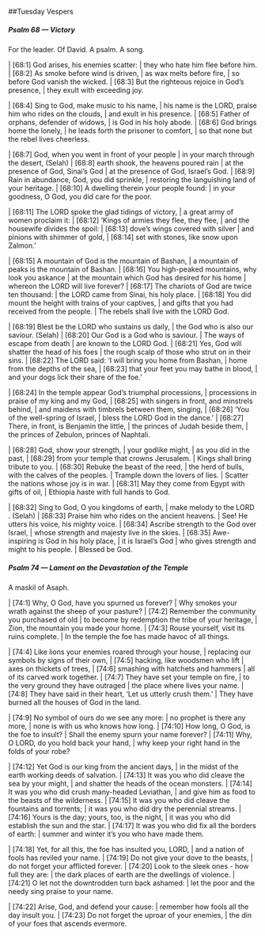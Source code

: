 ##Tuesday Vespers

##### Psalm 68 — Victory #####

For the leader. Of David. A psalm. A song.

|   [68:1] God arises, his enemies scatter:
|    they who hate him flee before him.
|   [68:2] As smoke before wind is driven,
|    as wax melts before fire,
|    so before God vanish the wicked.
|   [68:3] But the righteous rejoice in God’s presence,
|    they exult with exceeding joy.

|   [68:4] Sing to God, make music to his name,
|    his name is the LORD, praise him who rides on the clouds,
|      and exult in his presence.
|   [68:5] Father of orphans, defender of widows,
|    is God in his holy abode.
|   [68:6] God brings home the lonely,
|    he leads forth the prisoner to comfort,
|    so that none but the rebel lives cheerless.

|   [68:7] God, when you went in front of your people
|    in your march through the desert, (Selah)
|   [68:8] earth shook, the heavens poured rain
|    at the presence of God, Sinai’s God
|  at the presence of God, Israel’s God.
|   [68:9] Rain in abundance, God, you did sprinkle,
|    restoring the languishing land of your heritage.
|   [68:10] A dwelling therein your people found:
|    in your goodness, O God, you did care for the poor.

|   [68:11] The LORD spoke the glad tidings of victory,
|    a great army of women proclaim it:
|   [68:12] ‘Kings of armies they flee, they flee,
|    and the housewife divides the spoil:
|   [68:13] dove’s wings covered with silver
|    and pinions with shimmer of gold,
|     [68:14] set with stones, like snow upon Zalmon.’

|   [68:15] A mountain of God is the mountain of Bashan,
|    a mountain of peaks is the mountain of Bashan.
|   [68:16] You high-peaked mountains, why look you askance
|    at the mountain which God has desired for his home
|    whereon the LORD will live forever?
|   [68:17] The chariots of God are twice ten thousand:
|    the LORD came from Sinai, his holy place.
|   [68:18] You did mount the height with trains of your captives,
|    and gifts that you had received from the people.
|    The rebels shall live with the LORD God.

|   [68:19] Blest be the LORD who sustains us daily,
|    the God who is also our saviour. (Selah)
|     [68:20] Our God is a God who is saviour.
|  The ways of escape from death
|    are known to the LORD God.
|   [68:21] Yes, God will shatter the head of his foes
|    the rough scalp of those who strut on in their sins.
|   [68:22] The LORD said: ‘I will bring you home from Bashan,
|    home from the depths of the sea,
|   [68:23] that your feet you may bathe in blood,
|    and your dogs lick their share of the foe.’

|   [68:24] In the temple appear God’s triumphal processions,
|    processions in praise of my king and my God,
|   [68:25] with singers in front, and minstrels behind,
|    and maidens with timbrels between them, singing,
|   [68:26] ‘You of the well-spring of Israel,
|    bless the LORD God in the dance.’
|   [68:27] There, in front, is Benjamin the little,
|    the princes of Judah beside them,
|    the princes of Zebulon, princes of Naphtali.

|   [68:28] God, show your strength,
|    your godlike might,
|  as you did in the past,
|     [68:29] from your temple that crowns Jerusalem.
|  Kings shall bring tribute to you.
|     [68:30] Rebuke the beast of the reed,
|  the herd of bulls, with the calves of the peoples.
|    Trample down the lovers of lies.
|    Scatter the nations whose joy is in war.
|   [68:31] May they come from Egypt with gifts of oil,
|    Ethiopia haste with full hands to God.

|   [68:32] Sing to God, O you kingdoms of earth,
|    make melody to the LORD . (Selah)
|   [68:33] Praise him who rides on the ancient heavens.
|    See! He utters his voice, his mighty voice.
|   [68:34] Ascribe strength to the God over Israel,
|    whose strength and majesty live in the skies.
|   [68:35] Awe-inspiring is God in his holy place,
|    it is Israel’s God
|    who gives strength and might to his people.
|      Blessed be God.

##### Psalm 74 — Lament on the Devastation of the Temple #####

A maskil of Asaph.

|   [74:1] Why, O God, have you spurned us forever?
|    Why smokes your wrath against the sheep of your pasture?
|   [74:2] Remember the community you purchased of old
|    to become by redemption the tribe of your heritage,
|    Zion, the mountain you made your home.
|   [74:3] Rouse yourself, visit its ruins complete.
|    In the temple the foe has made havoc of all things.

|   [74:4] Like lions your enemies roared through your house,
|    replacing our symbols by signs of their own,
|   [74:5] hacking, like woodsmen who lift
|    axes on thickets of trees,
|   [74:6] smashing with hatchets and hammers
|    all of its carved work together.
|   [74:7] They have set your temple on fire,
|    to the very ground they have outraged
|    the place where lives your name.
|   [74:8] They have said in their heart, ‘Let us utterly crush them.’
|    They have burned all the houses of God in the land.

|   [74:9] No symbol of ours do we see any more:
|    no prophet is there any more,
|    none is with us who knows how long.
|   [74:10] How long, O God, is the foe to insult?
|    Shall the enemy spurn your name forever?
|   [74:11] Why, O LORD, do you hold back your hand,
|    why keep your right hand in the folds of your robe?

|   [74:12] Yet God is our king from the ancient days,
|    in the midst of the earth working deeds of salvation.
|   [74:13] It was you who did cleave the sea by your might,
|    and shatter the heads of the ocean monsters.
|   [74:14] It was you who did crush many-headed Leviathan,
|    and give him as food to the beasts of the wilderness.
|   [74:15] It was you who did cleave the fountains and torrents;
|    it was you who did dry the perennial streams.
|   [74:16] Yours is the day; yours, too, is the night,
|    it was you who did establish the sun and the star.
|   [74:17] It was you who did fix all the borders of earth:
|    summer and winter it’s you who have made them.

|   [74:18] Yet, for all this, the foe has insulted you, LORD,
|    and a nation of fools has reviled your name.
|   [74:19] Do not give your dove to the beasts,
|    do not forget your afflicted forever.
|   [74:20] Look to the sleek ones - how full they are:
|    the dark places of earth are the dwellings of violence.
|   [74:21] O let not the downtrodden turn back ashamed:
|    let the poor and the needy sing praise to your name.

|   [74:22] Arise, God, and defend your cause:
|    remember how fools all the day insult you.
|   [74:23] Do not forget the uproar of your enemies,
|    the din of your foes that ascends evermore.

